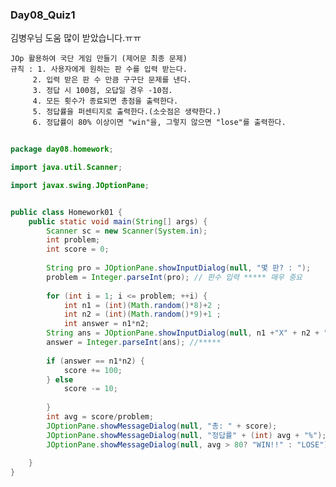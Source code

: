 ### Day08_Quiz1 
김병우님 도움 많이 받았습니다.ㅠㅠ

  	JOp 활용하여 국단 게임 만들기 (제어문 최종 문제)
  	규칙 : 1. 사용자에게 원하는 판 수를 입력 받는다.
         2. 입력 받은 판 수 만큼 구구단 문제를 낸다. 
         3. 정답 시 100점, 오답일 경우 -10점. 
         4. 모든 횟수가 종료되면 총점을 출력한다. 
         5. 정답률을 퍼센티지로 출력한다.(소숫점은 생략한다.)
         6. 정답률이 80% 이상이면 "win"을, 그렇지 않으면 "lose"를 출력한다.

```java
  
package day08.homework;

import java.util.Scanner;

import javax.swing.JOptionPane;


public class Homework01 {
	public static void main(String[] args) {
		Scanner sc = new Scanner(System.in);
		int problem;
		int score = 0;
				
		String pro = JOptionPane.showInputDialog(null, "몇 판? : ");
		problem = Integer.parseInt(pro); // 판수 입력 ***** 매우 중요 
		
		for (int i = 1; i <= problem; ++i) {
			int n1 = (int)(Math.random()*8)+2 ;
			int n2 = (int)(Math.random()*9)+1 ;
			int answer = n1*n2;
		String ans = JOptionPane.showInputDialog(null, n1 +"X" + n2 + "= ? ");
		answer = Integer.parseInt(ans); //*****
		
		if (answer == n1*n2) {
			score += 100;
		} else 
			score -= 10;
		
		}
		int avg = score/problem;
		JOptionPane.showMessageDialog(null, "총: " + score);
		JOptionPane.showMessageDialog(null, "정답률" + (int) avg + "%");
		JOptionPane.showMessageDialog(null, avg > 80? "WIN!!" : "LOSE");
		
	}
}

```
